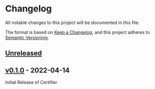 # Changelog

All notable changes to this project will be documented in this file.

The format is based on [Keep a Changelog](https://keepachangelog.com/en/1.0.0/), and this project adheres
to [Semantic Versioning](https://semver.org/spec/v2.0.0.html).

## [Unreleased]

## [v0.1.0] - 2022-04-14

Initial Release of Certifier

[unreleased]: https://github.com/loopholelabs/certifier/compare/v0.1.0...HEAD
[v0.1.0]: https://github.com/loopholelabs/certifier/releases/tag/v0.1.0
